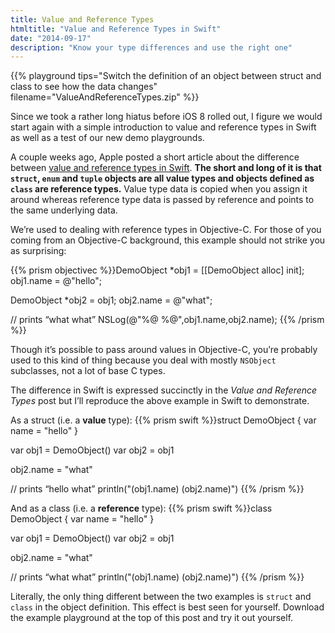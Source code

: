 ```yaml
---
title: Value and Reference Types
htmltitle: "Value and Reference Types in Swift"
date: "2014-09-17"
description: "Know your type differences and use the right one"
---
```


{{% playground tips="Switch the definition of an object between struct and class to see how the data changes" filename="ValueAndReferenceTypes.zip" %}}

Since we took a rather long hiatus before iOS 8 rolled out, I figure we would start again with a simple introduction to value and reference types in Swift as well as a test of our new demo playgrounds.

A couple weeks ago, Apple posted a short article about the difference between [value and reference types in Swift](https://developer.apple.com/swift/blog/?id=10). **The short and long of it is that `struct`, `enum` and `tuple` objects are all value types and objects defined as `class` are reference types.** Value type data is copied when you assign it around whereas reference type data is passed by reference and points to the same underlying data.

We’re used to dealing with reference types in Objective-C. For those of you coming from an Objective-C background, this example should not strike you as surprising:

{{% prism objectivec %}}DemoObject *obj1 = [[DemoObject alloc] init];
obj1.name = @"hello";

DemoObject *obj2 = obj1;
obj2.name = @"what";

// prints “what what”
NSLog(@"%@ %@",obj1.name,obj2.name);
{{% /prism %}}

Though it’s possible to pass around values in Objective-C, you’re probably used to this kind of thing because you deal with mostly `NSObject` subclasses, not a lot of base C types.

The difference in Swift is expressed succinctly in the *Value and Reference Types* post but I’ll reproduce the above example in Swift to demonstrate.

As a struct (i.e. a **value** type):
{{% prism swift %}}struct DemoObject {
    var name = "hello"
}

var obj1 = DemoObject()
var obj2 = obj1

obj2.name = "what"

// prints “hello what”
println("\(obj1.name) \(obj2.name)")
{{% /prism %}}

And as a class (i.e. a **reference** type):
{{% prism swift %}}class DemoObject {
    var name = "hello"
}

var obj1 = DemoObject()
var obj2 = obj1

obj2.name = "what"

// prints “what what”
println("\(obj1.name) \(obj2.name)")
{{% /prism %}}

Literally, the only thing different between the two examples is `struct` and `class` in the object definition. This effect is best seen for yourself. Download the example playground at the top of this post and try it out yourself.

<!-- When you're done here, move on to when you want to use value types over reference types in Swift with [Mutability and Synchronization](/mutability-and-synchronization). -->

